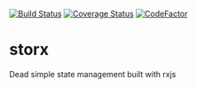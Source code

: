 [![Build Status](https://travis-ci.org/whapky/storx.svg?branch=master)](https://travis-ci.org/whapky/storx.svg?branch=master)
[![Coverage Status](https://coveralls.io/repos/github/whapky/storx/badge.svg?branch=master)](https://coveralls.io/github/whapky/storx?branch=master)
[![CodeFactor](https://www.codefactor.io/repository/github/whapky/storx/badge)](https://www.codefactor.io/repository/github/whapky/storx)

# storx
Dead simple state management built with rxjs
